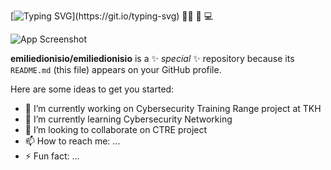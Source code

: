 [![Typing SVG](https://readme-typing-svg.herokuapp.com?font=VT323&pause=1000&color=3FF799&width=435&lines=Hello+there%2C++I'm+Emilie!+Welcome+to+my+page!;I'm+self+taught.+Always+learning+new+things.;I+have+a+knack+for+Network+Security+and+a+cup+of+joe.;With+10+years+of+experience++as+a+Technical+Support.;Help%2C+Teach%2C+and+Learn+is+always+my+mantra.)](https://git.io/typing-svg) 👩‍💻 📖 💻

![App Screenshot](https://drive.google.com/uc?export=view&id=1Uffuc542Le8P4FC6P0JQdz0ouI28cBlH)


**emiliedionisio/emiliedionisio** is a ✨ _special_ ✨ repository because its `README.md` (this file) appears on your GitHub profile.

Here are some ideas to get you started:

- 🔭 I’m currently working on Cybersecurity Training Range project at TKH 
- 🌱 I’m currently learning Cybersecurity Networking
- 👯 I’m looking to collaborate on CTRE project
- 📫 How to reach me: ...
- ⚡ Fun fact: ...

